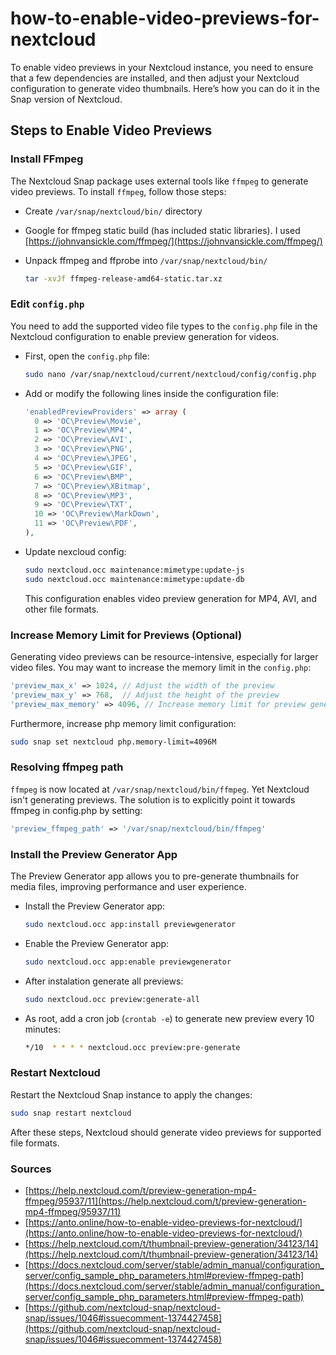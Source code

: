 # how-to-enable-video-previews-for-nextcloud

To enable video previews in your Nextcloud instance, you need to ensure that a few dependencies are installed, and then adjust your Nextcloud configuration to generate video thumbnails. Here’s how you can do it in the Snap version of Nextcloud.

## Steps to Enable Video Previews

### Install FFmpeg

The Nextcloud Snap package uses external tools like `ffmpeg` to generate video previews. To install `ffmpeg`, follow those steps:

- Create `/var/snap/nextcloud/bin/` directory

- Google for ffmpeg static build (has included static libraries). I used [https://johnvansickle.com/ffmpeg/](https://johnvansickle.com/ffmpeg/)

- Unpack ffmpeg and ffprobe into `/var/snap/nextcloud/bin/`

  ```bash
  tar -xvJf ffmpeg-release-amd64-static.tar.xz
  ```

### Edit `config.php`

You need to add the supported video file types to the `config.php` file in the Nextcloud configuration to enable preview generation for videos.

- First, open the `config.php` file:

  ```bash
  sudo nano /var/snap/nextcloud/current/nextcloud/config/config.php
  ```

- Add or modify the following lines inside the configuration file:

  ```php
  'enabledPreviewProviders' => array (
    0 => 'OC\Preview\Movie',
    1 => 'OC\Preview\MP4',
    2 => 'OC\Preview\AVI',
    3 => 'OC\Preview\PNG',
    4 => 'OC\Preview\JPEG',
    5 => 'OC\Preview\GIF',
    6 => 'OC\Preview\BMP',
    7 => 'OC\Preview\XBitmap',
    8 => 'OC\Preview\MP3',
    9 => 'OC\Preview\TXT',
    10 => 'OC\Preview\MarkDown',
    11 => 'OC\Preview\PDF',
  ),
  ```

- Update nexcloud config:

  ```bash
  sudo nextcloud.occ maintenance:mimetype:update-js
  sudo nextcloud.occ maintenance:mimetype:update-db
  ```

  This configuration enables video preview generation for MP4, AVI, and other file formats.

### Increase Memory Limit for Previews (Optional)

Generating video previews can be resource-intensive, especially for larger video files. You may want to increase the memory limit in the `config.php`:

```php
'preview_max_x' => 1024, // Adjust the width of the preview
'preview_max_y' => 768,  // Adjust the height of the preview
'preview_max_memory' => 4096, // Increase memory limit for preview generation
```

Furthermore, increase php memory limit configuration:

```bash
sudo snap set nextcloud php.memory-limit=4096M
```

### Resolving ffmpeg path

`ffmpeg` is now located at `/var/snap/nextcloud/bin/ffmpeg`. Yet Nextcloud isn't generating previews. The solution is to explicitly point it towards ffmpeg in config.php by setting:


```php
'preview_ffmpeg_path' => '/var/snap/nextcloud/bin/ffmpeg'
```

### Install the Preview Generator App

The Preview Generator app allows you to pre-generate thumbnails for media files, improving performance and user experience.

- Install the Preview Generator app:

  ```bash
  sudo nextcloud.occ app:install previewgenerator
  ```

- Enable the Preview Generator app:

  ```bash
  sudo nextcloud.occ app:enable previewgenerator
  ```

- After instalation generate all previews:

  ```bash
  sudo nextcloud.occ preview:generate-all
  ```

- As root, add a cron job (`crontab -e`) to generate new preview every 10 minutes:

  ```bash
  */10  * * * * nextcloud.occ preview:pre-generate
  ```

### Restart Nextcloud

Restart the Nextcloud Snap instance to apply the changes:

```bash
sudo snap restart nextcloud
```

After these steps, Nextcloud should generate video previews for supported file formats.

### Sources

- [https://help.nextcloud.com/t/preview-generation-mp4-ffmpeg/95937/11](https://help.nextcloud.com/t/preview-generation-mp4-ffmpeg/95937/11)
- [https://anto.online/how-to-enable-video-previews-for-nextcloud/](https://anto.online/how-to-enable-video-previews-for-nextcloud/)
- [https://help.nextcloud.com/t/thumbnail-preview-generation/34123/14](https://help.nextcloud.com/t/thumbnail-preview-generation/34123/14)
- [https://docs.nextcloud.com/server/stable/admin_manual/configuration_server/config_sample_php_parameters.html#preview-ffmpeg-path](https://docs.nextcloud.com/server/stable/admin_manual/configuration_server/config_sample_php_parameters.html#preview-ffmpeg-path)
- [https://github.com/nextcloud-snap/nextcloud-snap/issues/1046#issuecomment-1374427458](https://github.com/nextcloud-snap/nextcloud-snap/issues/1046#issuecomment-1374427458)
